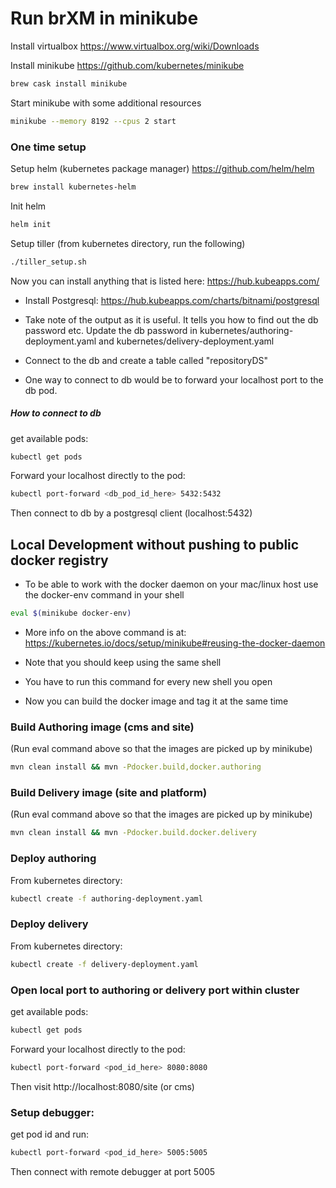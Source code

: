 # Run brXM in minikube

Install virtualbox https://www.virtualbox.org/wiki/Downloads

Install minikube https://github.com/kubernetes/minikube
```bash
brew cask install minikube
```
Start minikube with some additional resources

```bash
minikube --memory 8192 --cpus 2 start
```

### One time setup
Setup helm (kubernetes package manager) https://github.com/helm/helm
```bash
brew install kubernetes-helm
```

Init helm

```bash
helm init
```

Setup tiller (from kubernetes directory, run the following)
```bash
./tiller_setup.sh
```

Now you can install anything that is listed here: https://hub.kubeapps.com/

* Install Postgresql: https://hub.kubeapps.com/charts/bitnami/postgresql

* Take note of the output as it is useful. It tells you how to find out the db password etc. Update the db password in 
kubernetes/authoring-deployment.yaml and kubernetes/delivery-deployment.yaml

* Connect to the db and create a table called "repositoryDS"
* One way to connect to db would be to forward your localhost port to the db pod.
##### How to connect to db
get available pods:

```bash
kubectl get pods
```

Forward your localhost directly to the pod:

````bash
kubectl port-forward <db_pod_id_here> 5432:5432
````

Then connect to db by a postgresql client (localhost:5432)


## Local Development without pushing to public docker registry
* To be able to work with the docker daemon on your mac/linux host use the docker-env command in your shell
```bash
eval $(minikube docker-env)
```
* More info on the above command is at: https://kubernetes.io/docs/setup/minikube#reusing-the-docker-daemon
* Note that you should keep using the same shell
* You have to run this command for every new shell you open

* Now you can build the docker image and tag it at the same time


### Build Authoring image (cms and site)

(Run eval command above so that the images are picked up by minikube)

```bash
mvn clean install && mvn -Pdocker.build,docker.authoring
```

### Build Delivery image (site and platform)

(Run eval command above so that the images are picked up by minikube)

```bash
mvn clean install && mvn -Pdocker.build.docker.delivery
```

### Deploy authoring

From kubernetes directory:

```bash
kubectl create -f authoring-deployment.yaml
```

### Deploy delivery

From kubernetes directory:

```bash
kubectl create -f delivery-deployment.yaml
```

### Open local port to authoring or delivery port within cluster

get available pods:

```bash
kubectl get pods
```

Forward your localhost directly to the pod:

````bash
kubectl port-forward <pod_id_here> 8080:8080
````

Then visit http://localhost:8080/site (or cms)

### Setup debugger:

get pod id and run:

```bash
kubectl port-forward <pod_id_here> 5005:5005
```

Then connect with remote debugger at port 5005






